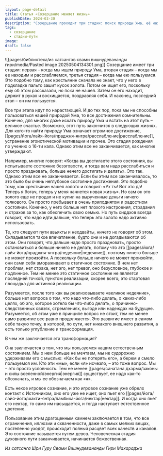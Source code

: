 ```yaml
---
layout: page-detail
title: Статья «Созерцание меняет жизнь»
publishDate: 2024-03-30
description: "Созерцание проходит три стадии: поиск природы Ума, её нахождение и расслабление, и, наконец, активное пользование этим состоянием. Истинная реализация наступает, когда мы не просто пребываем в естественном состоянии, а применяем его в жизни, что приводит к расцвету всех качеств и началу божественной стадии пути. Статичное пребывание - лишь стартовая площадка, а не конечная цель."
tags:
  - созерцание
  - стадии-пути
image: 
draft: false
---
```

![[pages/библиотека/из сатсангов свами вишнудевананды гири/media/Pasted image 20250504134301.png]]
 Созерцание имеет три стадии: первая – когда мы ищем природу Ума, вторая стадия – когда мы ее находим и расслабляемся, третья стадия – когда мы ею пользуемся. Это подобно тому, как крестьянин сначала не знает, что у него в подкладке пальто зашит кусок золота. Потом он ищет его, поскольку ему об этом рассказали, но пока не нашел. Затем он его находит, держит в руках и восхищается, поздравляя себя. И наконец, последний этап – он им пользуется.

 Все три этапа идут по нарастающей. И до тех пор, пока мы не способны пользоваться нашей природой Ума, то все достижения сомнительны. Конечно, для многих даже искать природу Ума и встать на этот путь – великое счастье. Возможно, этот путь закончится в следующих жизнях. Для кого-то найти природу Ума означает огромное достижение, [[pages/йога/лайя-йога/праджня-янтра/расслабление|расслабление]], устранение эгоистической мотивации и прочее. Это стадия рождения по учению о 16-ти кала. Однако этим все не заканчивается, как многие утверждают.

 Например, многие говорят: «Когда вы достигаете этого состояния, вы испытываете состояние безэговости, и тогда вам надо расслабиться и просто праздновать, больше нечего достигать и делать». Это так. Однако этим все не заканчивается. Если бы этим все заканчивалось, то это было бы очень неглубокое состояние достижения. Это подобно тому, как крестьянин нашел золото и говорит: «Ух ты! Вот это да! Теперь я богач, теперь у меня начнется новая жизнь». Но сам он это золото еще не продал и не купил на вырученные деньги ничего толкового. Он просто пребывает в очень приподнятом и радостном состоянии. Конечно, у него больше нет плохого настроения, страдания и страхов за то, как обеспечить свою семью. Но путь сиддхов всегда говорит, что надо идти дальше, что теперь это золото надо активно использовать.

 Те, кто следуют пути авьякты и неодвайты, ничего не говорят об этом. Складывается такое впечатление, будто они и не догадываются об этом. Они говорят, что дальше надо просто праздновать, просто остановиться и больше ничего не делать, потому что это [[pages/йога/лайя-йога/праджня-янтра/недеяние|недеяние]], поэтому ничего больше не может произойти. А поскольку больше ничего не может произойти, они сами себя вмораживают в статичное состояние. В нем нет проблем, нет страха, нет эго, нет тревог, оно безусловное, глубокое и подлинное. Тем не менее это статичное состояние не является последней точкой, пунктом реализации, скорее всего, это стартовая площадка для истинной реализации.

 Разумеется, после того как вы реализовываете «великое недеяние», больше нет вопроса о том, что надо что-либо делать, о каких-либо целях, об эго, которое хотело бы что-либо делать, о причинно-следственных связях, стремлениях, выгоде или надеждах на будущее. Разумеется, об этом уже в принципе вопрос не стоит, тем не менее само развитие все равно продолжается. Это развитие имеет в самом себе такую точку, в которой, по сути, нет никакого внешнего развития, а есть только углубление и трансформация.

 В чем же заключается эта трансформация?

 Она заключается в том, что мы пользуемся нашим естественным состоянием. Мы о нем больше не мечтаем, мы не судорожно удерживаем его с мыслью: «Как бы не потерять его», а берем и смело пользуемся им. Кто эти «мы», если «я» исчезло, – это тоже вопрос. Мы – это просто условность. Тем не менее [[pages/санатана дхарма/законы и силы вселенной/энергия|энергия]] существует, ее надо как-то обозначать, и мы ее обозначаем как «я».

 Есть некое игровое сознание, и это игровое сознание уже обрело контакт с Источником, оно его уже не ищет, оно пьет его [[pages/йога/лайя-йога/шакти-янтра/ламбика-йога/нектар|нектар]]. И когда оно пьет его нектар, то само им насыщается, и тогда наступает естественное цветение.

 Пользование этим драгоценным камнем заключается в том, что все ограничения, иллюзии и схваченности, даже в самых мелких вещах, постепенно уходят, происходит полный расцвет всех качеств и каналов. Это состояние называется путем девов. Человеческая стадия духовного пути заканчивается, начинается божественная.

*Из сатсанга Шри Гуру Свами Вишнудевананды Гири Махараджа*